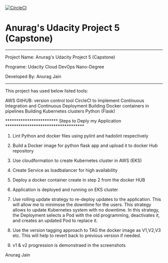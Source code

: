 [![CircleCI](https://dl.circleci.com/status-badge/img/gh/jainsmailbox/Proj5/tree/main.svg?style=svg)](https://dl.circleci.com/status-badge/redirect/gh/jainsmailbox/Proj5/tree/main)

# Anurag's Udacity Project 5 (Capstone)
*******************************************************************************************
Project Name: Anurag's Udacity Project 5 (Capstone)

Programe: Udacity Cloud DevOps Nano-Degree 

Developed By: Anurag Jain
*******************************************************************************************
This project has used below listed tools:

AWS
GitHUB: version control tool
CircleCI to Implement Continuous Integration and Continuous Deployment
Building Docker containers in pipelines
Building Kubernetes clusters
Python (Flask) 

************************ Steps to Deply my Application ************************************

1) Lint Python and docker files using pylint and hadolint respectively 

2) Build a Docker image for python flask app and upload it to docker Hub repository 

3) Use cloudformation to create Kubernetes cluster in AWS (EKS) 

4) Create Service as loadbalancer for high availability

5) Deploy a docker container create in step 2 from the docker HUB

5) Application is deployed and running on EKS cluster

6) Use rolling update strategy to re-deploy updates to the application. This will allow me to minimsse the downtime for the users. This strategy allows to update Kubernetes system with no downtime. 
In this strategy, the Deployment selects a Pod with the old programming, deactivates it, and creates an updated Pod to replace it.

7) Use the version tagging approach to TAG the docker image as V1,V2,V3 etc. This will help to revert back to previous version if needed. 

8) v1 & v2 progression is demonstraed in the screenshots



Anurag Jain 
